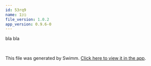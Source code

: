 ```yaml
---
id: 53rq9
name: בוב1
file_version: 1.0.2
app_version: 0.9.6-0
---
```


bla bla

<br/>

This file was generated by Swimm. [Click here to view it in the app](https://swimm-web-app.web.app/repos/ls4DA2fLasmQuEbT4ipw/docs/53rq9).